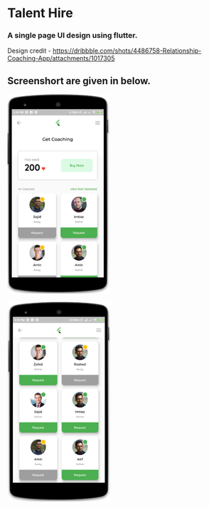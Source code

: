 # Talent Hire
### A single page UI design using flutter.

Design credit - https://dribbble.com/shots/4486758-Relationship-Coaching-App/attachments/1017305

## Screenshort are given in below.

 
![alt text](https://github.com/imtiazaminsajid/Talent_Hire/blob/master/assets/screenshot_one.png)

![alt text](https://github.com/imtiazaminsajid/Talent_Hire/blob/master/assets/screenshot_two.png)

